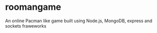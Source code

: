 # roomangame
An online Pacman like game built using Node.js, MongoDB, express and sockets fraweworks
